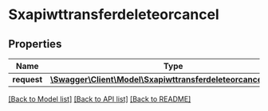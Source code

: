 # Sxapiwttransferdeleteorcancel

## Properties
Name | Type | Description | Notes
------------ | ------------- | ------------- | -------------
**request** | [**\Swagger\Client\Model\SxapiwttransferdeleteorcancelRequest**](SxapiwttransferdeleteorcancelRequest.md) |  | [optional] 

[[Back to Model list]](../README.md#documentation-for-models) [[Back to API list]](../README.md#documentation-for-api-endpoints) [[Back to README]](../README.md)


